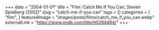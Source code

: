 +++
date = "2004-01-01"
title = "Film: Catch Me If You Can, Steven Spielberg (2002)"
slug = "catch-me-if-you-can"
tags = []
categories = [
    "film",
]
featuredImage = "images/posts/films/catch_me_if_you_can.webp"
externalLink = "https://www.imdb.com/title/tt0264464/"
+++

